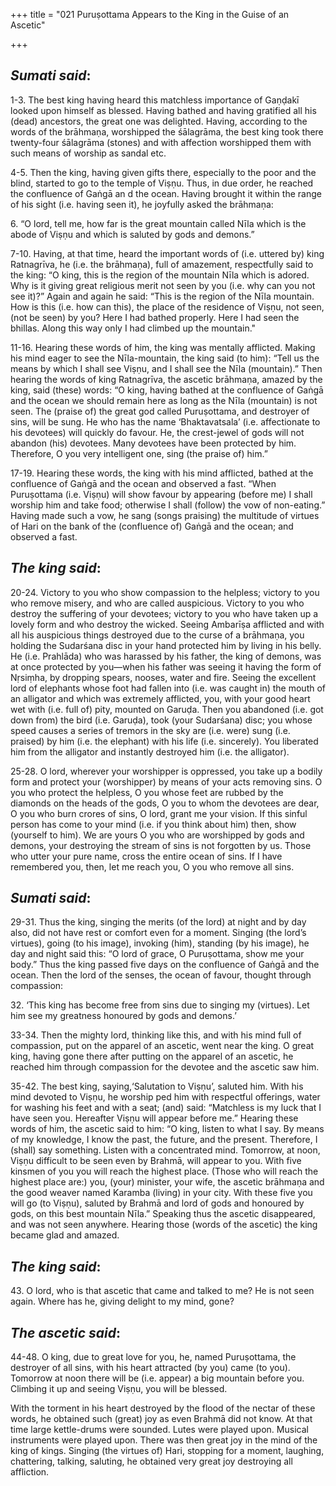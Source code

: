 +++
title = "021 Puruṣottama Appears to the King in the Guise of an Ascetic"

+++
 

## *Sumati said*:

1-3. The best king having heard this matchless importance of Gaṇḍakī looked upon himself as blessed. Having bathed and having gratified all his (dead) ancestors, the great one was delighted. Having, according to the words of the brāhmaṇa, worshipped the śālagrāma, the best king took there twenty-four śālagrāma (stones) and with affection worshipped them with such means of worship as sandal etc.

4-5. Then the king, having given gifts there, especially to the poor and the blind, started to go to the temple of Viṣṇu. Thus, in due order, he reached the confluence of Gaṅgā an d the ocean. Having brought it within the range of his sight (i.e. having seen it), he joyfully asked the brāhmaṇa:

6\. “O lord, tell me, how far is the great mountain called Nīla which is the abode of Viṣṇu and which is saluted by gods and demons.”

7-10. Having, at that time, heard the important words of (i.e. uttered by) king Ratnagrīva, he (i.e. the brāhmaṇa), full of amazement, respectfully said to the king: “O king, this is the region of the mountain Nīla which is adored. Why is it giving great religious merit not seen by you (i.e. why can you not see it)?” Again and again he said: “This is the region of the Nīla mountain. How is this (i.e. how can this), the place of the residence of Viṣṇu, not seen, (not be seen) by you? Here I had bathed properly. Here I had seen the bhillas. Along this way only I had climbed up the mountain."

11-16. Hearing these words of him, the king was mentally afflicted. Making his mind eager to see the Nīla-mountain, the king said (to him): “Tell us the means by which I shall see Viṣṇu, and I shall see the Nīla (mountain).” Then hearing the words of king Ratnagrīva, the ascetic brāhmaṇa, amazed by the king, said (these) words: “O king, having bathed at the confluence of Gaṅgā and the ocean we should remain here as long as the Nīla (mountain) is not seen. The (praise of) the great god called Puruṣottama, and destroyer of sins, will be sung. He who has the name ‘Bhaktavatsala’ (i.e. affectionate to his devotees) will quickly do favour. He, the crest-jewel of gods will not abandon (his) devotees. Many devotees have been protected by him. Therefore, O you very intelligent one, sing (the praise of) him.”

17-19. Hearing these words, the king with his mind afflicted, bathed at the confluence of Gaṅgā and the ocean and observed a fast. “When Puruṣottama (i.e. Viṣṇu) will show favour by appearing (before me) I shall worship him and take food; otherwise I shall (follow) the vow of non-eating.” Having made such a vow, he sang (songs praising) the multitude of virtues of Hari on the bank of the (confluence of) Gaṅgā and the ocean; and observed a fast.

## *The* *king said*:

20-24. Victory to you who show compassion to the helpless; victory to you who remove misery, and who are called auspicious. Victory to you who destroy the suffering of your devotees; victory to you who have taken up a lovely form and who destroy the wicked. Seeing Ambarīṣa afflicted and with all his auspicious things destroyed due to the curse of a brāhmaṇa, you holding the Sudarśana disc in your hand protected him by living in his belly. He (i.e. Prahlāda) who was harassed by his father, the king of demons, was at once protected by you—when his father was seeing it having the form of Nṛsiṃha, by dropping spears, nooses, water and fire. Seeing the excellent lord of elephants whose foot had fallen into (i.e. was caught in) the mouth of an alligator and which was extremely afflicted, you, with your good heart wet with (i.e. full of) pity, mounted on Garuḍa. Then you abandoned (i.e. got down from) the bird (i.e. Garuḍa), took (your Sudarśana) disc; you whose speed causes a series of tremors in the sky are (i.e. were) sung (i.e. praised) by him (i.e. the elephant) with his life (i.e. sincerely). You liberated him from the alligator and instantly destroyed him (i.e. the alligator).

25-28. O lord, wherever your worshipper is oppressed, you take up a bodily form and protect your (worshipper) by means of your acts removing sins. O you who protect the helpless, O you whose feet are rubbed by the diamonds on the heads of the gods, O you to whom the devotees are dear, O you who burn crores of sins, O lord, grant me your vision. If this sinful person has come to your mind (i.e. if you think about him) then, show (yourself to him). We are yours O you who are worshipped by gods and demons, your destroying the stream of sins is not forgotten by us. Those who utter your pure name, cross the entire ocean of sins. If I have remembered you, then, let me reach you, O you who remove all sins.

## *Sumati said*:

29-31. Thus the king, singing the merits (of the lord) at night and by day also, did not have rest or comfort even for a moment. Singing (the lord’s virtues), going (to his image), invoking (him), standing (by his image), he day and night said this: “O lord of grace, O Puruṣottama, show me your body.” Thus the king passed five days on the confluence of Gaṅgā and the ocean. Then the lord of the senses, the ocean of favour, thought through compassion:

32\. ‘This king has become free from sins due to singing my (virtues). Let him see my greatness honoured by gods and demons.’

33-34. Then the mighty lord, thinking like this, and with his mind full of compassion, put on the apparel of an ascetic, went near the king. O great king, having gone there after putting on the apparel of an ascetic, he reached him through compassion for the devotee and the ascetic saw him.

35-42. The best king, saying,‘Salutation to Viṣṇu’, saluted him. With his mind devoted to Viṣṇu, he worship ped him with respectful offerings, water for washing his feet and with a seat; (and) said: “Matchless is my luck that I have seen you. Hereafter Viṣṇu will appear before me.” Hearing these words of him, the ascetic said to him: “O king, listen to what I say. By means of my knowledge, I know the past, the future, and the present. Therefore, I (shall) say something. Listen with a concentrated mind. Tomorrow, at noon, Viṣṇu difficult to be seen even by Brahmā, will appear to you. With five kinsmen of you you will reach the highest place. (Those who will reach the highest place are:) you, (your) minister, your wife, the ascetic brāhmaṇa and the good weaver named Karamba (living) in your city. With these five you will go (to Viṣṇu), saluted by Brahmā and lord of gods and honoured by gods, on this best mountain Nīla.” Speaking thus the ascetic disappeared, and was not seen anywhere. Hearing those (words of the ascetic) the king became glad and amazed.

## *The king said*:

43\. O lord, who is that ascetic that came and talked to me? He is not seen again. Where has he, giving delight to my mind, gone?

## *The* *ascetic said*:

44-48. O king, due to great love for you, he, named Puruṣottama, the destroyer of all sins, with his heart attracted (by you) came (to you). Tomorrow at noon there will be (i.e. appear) a big mountain before you. Climbing it up and seeing Viṣṇu, you will be blessed.

With the torment in his heart destroyed by the flood of the nectar of these words, he obtained such (great) joy as even Brahmā did not know. At that time large kettle-drums were sounded. Lutes were played upon. Musical instruments were played upon. There was then great joy in the mind of the king of kings. Singing (the virtues of) Hari, stopping for a moment, laughing, chattering, talking, saluting, he obtained very great joy destroying all affliction.



